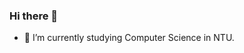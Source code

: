 ### Hi there 👋

- 🌱 I’m currently studying Computer Science in NTU.

<!--
**shunpingong/shunpingong** is a ✨ _special_ ✨ repository because its `README.md` (this file) appears on your GitHub profile.

Here are some ideas to get you started:

